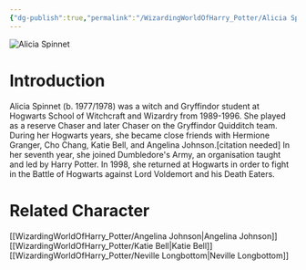 ```yaml
---
{"dg-publish":true,"permalink":"/WizardingWorldOfHarry_Potter/Alicia Spinnet/","dgPassFrontmatter":true,"created":"","updated":""}
---
```


![Alicia Spinnet](http://rxbg5ysja.bkt.gdipper.com/Alicia_Spinnet.png)
# Introduction
Alicia Spinnet (b. 1977/1978) was a witch and Gryffindor student at Hogwarts School of Witchcraft and Wizardry from 1989-1996. She played as a reserve Chaser and later Chaser on the Gryffindor Quidditch team. During her Hogwarts years, she became close friends with Hermione Granger, Cho Chang, Katie Bell, and Angelina Johnson.[citation needed] In her seventh year, she joined Dumbledore's Army, an organisation taught and led by Harry Potter. In 1998, she returned at Hogwarts in order to fight in the Battle of Hogwarts against Lord Voldemort and his Death Eaters.

# Related Character
[[WizardingWorldOfHarry_Potter/Angelina Johnson\|Angelina Johnson]]
[[WizardingWorldOfHarry_Potter/Katie Bell\|Katie Bell]]
[[WizardingWorldOfHarry_Potter/Neville Longbottom\|Neville Longbottom]]
